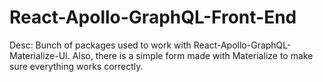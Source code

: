 # React-Apollo-GraphQL-Front-End

Desc: Bunch of packages used to work with React-Apollo-GraphQL-Materialize-UI. Also, there is a simple form made with Materialize to make sure everything works correctly.
